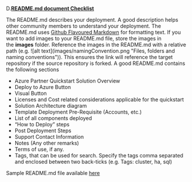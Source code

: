 <font style="segoe UI">D.<u><b>README.md document Checklist</b></u>
<p>The README.md describes your deployment. A  good description helps other community members to understand your deployment.  The README.md uses&nbsp;<a href="https://guides.github.com/features/mastering-markdown/">Github Flavoured Markdown</a>&nbsp;for formatting text. If  you want to add images to your README.md file, store the images in the&nbsp;<strong>images</strong>&nbsp;folder. Reference the images in the README.md  with a relative path (e.g.&nbsp;![alt text](images/namingConvention.png  &quot;Files, folders and naming conventions&quot;)). This ensures  the link will reference the target repository if the source repository is  forked. A good README.md contains the following sections </p>
<ul>
  <li>Azure Partner Quickstart Solution Overview</li>
  <li>Deploy to Azure Button</li>
  <li>Visual Button</li>
  <li>Licenses and Cost related considerations applicable  for the quickstart</li>
  <li>Solution Architecture diagram</li>
  <li>Template Deployment Pre-Requisite (Accounts, etc.)</li>
  <li>List of all components deployed</li>
  <li>&ldquo;How to Deploy&rdquo; steps</li>
  <li>Post Deployment Steps</li>
  <li>Support Contact Information</li>
  <li>Notes (Any other remarks)</li>
  <li>Terms of use, if any.</li>
  <li>Tags, that can be used for search. Specify  the tags comma separated and enclosed between two back-ticks (e.g.  Tags:&nbsp;cluster, ha, sql)</li>
</ul>
<p>Sample  README.md file available <a href="https://github.com/Azure/azure-quickstart-templates/tree/master/cloudbeesjenkins-dockerdatacenter">here</a> </p>
